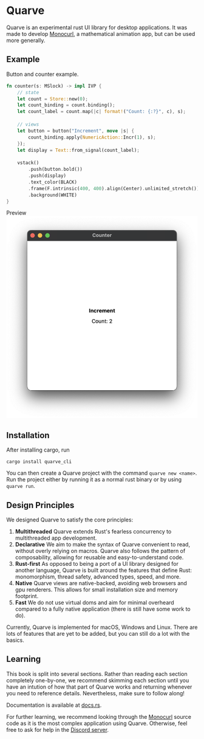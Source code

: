 # Quarve

Quarve is an experimental rust UI library for desktop applications.
It was made to develop [Monocurl](https://www.monocurl.com),
a mathematical animation app, but can be used more generally.

## Example

Button and counter example.
```rust
fn counter(s: MSlock) -> impl IVP {
    // state
    let count = Store::new(0);
    let count_binding = count.binding();
    let count_label = count.map(|c| format!("Count: {:?}", c), s);

    // views
    let button = button("Increment", move |s| {
        count_binding.apply(NumericAction::Incr(1), s);
    });
    let display = Text::from_signal(count_label);

    vstack()
        .push(button.bold())
        .push(display)
        .text_color(BLACK)
        .frame(F.intrinsic(400, 400).align(Center).unlimited_stretch())
        .background(WHITE)
}
```
Preview
![Counter App](img/counter.png)

## Installation
After installing cargo, run
```shell
cargo install quarve_cli
```
You can then create a Quarve project with the command
```quarve new <name>```.
Run the project either by running it as a normal rust binary
or by using ```quarve run```.

## Design Principles
We designed Quarve to satisfy the core principles:

1. **Multithreaded** Quarve extends Rust's fearless concurrency to
   multithreaded app development.
2. **Declarative** We aim to make the syntax of Quarve convenient to read,
   without overly relying on macros. Quarve also follows the pattern of
   composability, allowing for reusable and easy-to-understand code.
3. **Rust-first** As opposed to being a port of a UI library designed for
   another language, Quarve is built around the features
   that define Rust: monomorphism, thread safety, advanced types, speed, and more.
4. **Native** Quarve views are native-backed, avoiding web browsers and gpu renderers.
   This allows for small installation size and memory footprint.
5. **Fast** We do not use virtual doms and aim for minimal overheard
   compared to a fully native application
   (there is still have some work to do).

Currently, Quarve is implemented for macOS, Windows and Linux.
There are lots of features that are yet to be added,
but you can still do a lot with the basics.

## Learning
This book is split into several sections. Rather than reading
each section completely one-by-one, we recommend skimming each section
until you have an intution of how that part of Quarve works and returning
whenever you need to reference details. Nevertheless, make sure to follow along!

Documentation is available at [docs.rs](https://docs.rs/quarve/0.1.0/quarve/).

For further learning, we recommend looking through
the [Monocurl](https://github.com/monocurl/monocurl) source code
as it is the most complex application using Quarve.
Otherwise, feel free to ask for help in the
[Discord server](https://discord.gg/7g94JR3SAD).
